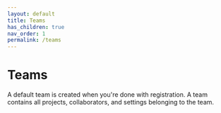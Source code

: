 ```yaml
---
layout: default
title: Teams 
has_children: true
nav_order: 1
permalink: /teams
---
```


# Teams 
A default team is created when you're done with registration. A team contains all projects, collaborators, and settings belonging to the team.
